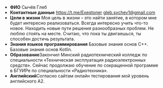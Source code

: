 * **ФИО** Сычёв Глеб  
* **Контактные данные** https://t.me/Exeqtoner gleb.sychev1@gmail.com 
* **Цели в жизни** Моя цель в жизни – это найти занятие, в котором мне будет интересно реализоваться. Всегда интересно учить что-то новое. Находить новые пути решения разнообразных проблем. Не люблю стоять на месте. Считаю, что пока ты двигаешься, ты способен достичь результата. 
* **Знания языков программирования** Базовые знания основ С++. Базовые знания основ Kotlin.
* **Образование**Закончил Минский радиотехнический колледж по специальности «Техническая эксплуатация радиоэлектронных средств». Сейчас продолжаю обучение по сокращенной программе в БГУИРе по специальности «Радиотехника». 
* **Английский**Согласно сайтам онлайн тестирования мой уровень английского А2.
